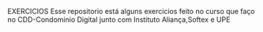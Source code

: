 EXERCICIOS
Esse repositorio está alguns exercicios feito no curso que faço no CDD-Condominio Digital junto com Instituto Aliança,Softex e  UPE
